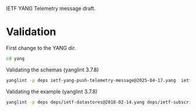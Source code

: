 IETF YANG Telemetry message draft.


# Validation

First change to the YANG dir.
```bash
cd yang
```

Validating the schemas (yanglint 3.7.8)
```bash
yanglint -p deps ietf-yang-push-telemetry-message@2025-04-17.yang  ietf-telemetry-message@2025-04-17.yang -f tree
```

Validating the example (yanglint 3.7.8)
```bash
yanglint -p deps deps/ietf-datastores@2018-02-14.yang deps/ietf-subscribed-notifications@2019-09-09.yang deps/ietf-udp-notif-transport@2025-02-14.yang ietf-yang-push-telemetry-message@2025-04-17.yang  ietf-telemetry-message@2025-04-17.yang  ../examples/example.json -f json
```
